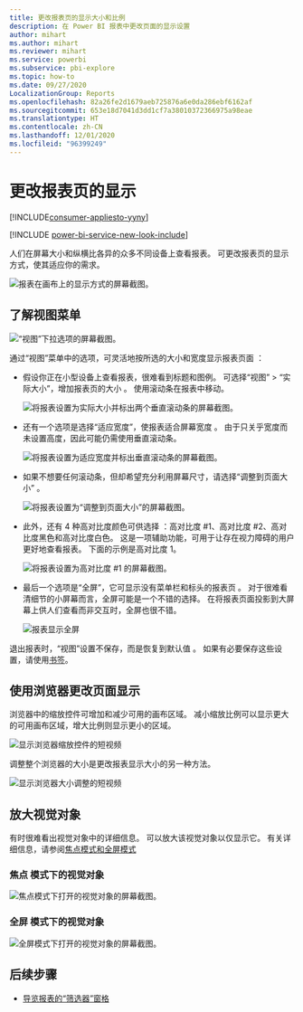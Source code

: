 ```yaml
---
title: 更改报表页的显示大小和比例
description: 在 Power BI 报表中更改页面的显示设置
author: mihart
ms.author: mihart
ms.reviewer: mihart
ms.service: powerbi
ms.subservice: pbi-explore
ms.topic: how-to
ms.date: 09/27/2020
LocalizationGroup: Reports
ms.openlocfilehash: 82a26fe2d1679aeb725876a6e0da286ebf6162af
ms.sourcegitcommit: 653e18d7041d3dd1cf7a38010372366975a98eae
ms.translationtype: HT
ms.contentlocale: zh-CN
ms.lasthandoff: 12/01/2020
ms.locfileid: "96399249"
---
```

# <a name="change-the-display-of-a-report-page"></a>更改报表页的显示

[!INCLUDE[consumer-appliesto-yyny](../includes/consumer-appliesto-yyny.md)]

[!INCLUDE [power-bi-service-new-look-include](../includes/power-bi-service-new-look-include.md)]

人们在屏幕大小和纵横比各异的众多不同设备上查看报表。 可更改报表页的显示方式，使其适应你的需求。

![报表在画布上的显示方式的屏幕截图。](media/end-user-report-view/power-bi-canvas.png)

## <a name="explore-the-view-menu"></a>了解视图菜单

![“视图”下拉选项的屏幕截图。](media/end-user-report-view/power-bi-menu-view.png)


通过“视图”菜单中的选项，可灵活地按所选的大小和宽度显示报表页面  ：

- 假设你正在小型设备上查看报表，很难看到标题和图例。  可选择“视图” > “实际大小”，增加报表页的大小   。 使用滚动条在报表中移动。

    ![将报表设置为实际大小并标出两个垂直滚动条的屏幕截图。](media/end-user-report-view/power-bi-view-actual.png)

- 还有一个选项是选择“适应宽度”，使报表适合屏幕宽度  。 由于只关乎宽度而未设置高度，因此可能仍需使用垂直滚动条。

  ![将报表设置为适应宽度并标出垂直滚动条的屏幕截图。](media/end-user-report-view/power-bi-view-width.png)

- 如果不想要任何滚动条，但却希望充分利用屏幕尺寸，请选择“调整到页面大小”  。

   ![将报表设置为“调整到页面大小”的屏幕截图。](media/end-user-report-view/power-bi-view-fit.png)

- 此外，还有 4 种高对比度颜色可供选择  ：高对比度 #1、高对比度 #2、高对比度黑色和高对比度白色。 这是一项辅助功能，可用于让存在视力障碍的用户更好地查看报表。 下面的示例是高对比度 1。 

    ![将报表设置为高对比度 #1 的屏幕截图。](media/end-user-report-view/power-bi-contrast1.png)

- 最后一个选项是“全屏”，它可显示没有菜单栏和标头的报表页  。 对于很难看清细节的小屏幕而言，全屏可能是一个不错的选择。  在将报表页面投影到大屏幕上供人们查看而非交互时，全屏也很不错。  

    ![报表显示全屏](media/end-user-report-view/power-bi-full-screen.png)

退出报表时，“视图”设置不保存，而是恢复到默认值  。 如果有必要保存这些设置，请使用[书签](end-user-bookmarks.md)。

## <a name="use-your-browser-to-change-page-display"></a>使用浏览器更改页面显示

浏览器中的缩放控件可增加和减少可用的画布区域。 减小缩放比例可以显示更大的可用画布区域，增大比例则显示更小的区域。 

![显示浏览器缩放控件的短视频](media/end-user-report-view/power-bi-zoom.png)

调整整个浏览器的大小是更改报表显示大小的另一种方法。 

![显示浏览器大小调整的短视频](media/end-user-report-view/power-bi-resize-browser.gif)

## <a name="zoom-in-on-a-visual"></a>放大视觉对象
有时很难看出视觉对象中的详细信息。 可以放大该视觉对象以仅显示它。 有关详细信息，请参阅[焦点模式和全屏模式](end-user-focus.md)

### <a name="a-visual-in-focus-mode"></a>焦点  模式下的视觉对象

![焦点模式下打开的视觉对象的屏幕截图。](media/end-user-report-view/power-bi-focus.png)

### <a name="a-visual-in-full-screen-mode"></a>全屏  模式下的视觉对象
![全屏模式下打开的视觉对象的屏幕截图。](media/end-user-report-view/power-bi-full-screen.png)

## <a name="next-steps"></a>后续步骤

* [导览报表的“筛选器”窗格](end-user-report-filter.md)